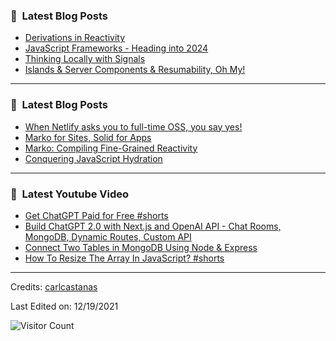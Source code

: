 ### 📕 &nbsp;**Latest Blog Posts**
<!-- BLOG-POST-LIST:START -->
- [Derivations in Reactivity](https://dev.to/this-is-learning/derivations-in-reactivity-4fo1)
- [JavaScript Frameworks - Heading into 2024](https://dev.to/this-is-learning/javascript-frameworks-heading-into-2024-i3l)
- [Thinking Locally with Signals](https://dev.to/this-is-learning/thinking-locally-with-signals-3b7h)
- [Islands &amp; Server Components &amp; Resumability, Oh My!](https://dev.to/this-is-learning/islands-server-components-resumability-oh-my-319d)
<!-- BLOG-POST-LIST:END -->

-----

### 📕 &nbsp;**Latest Blog Posts**
<!-- BLOG-POST-LIST:START -->
- [When Netlify asks you to full-time OSS, you say yes!](https://dev.to/ryansolid/when-netlify-asks-you-to-full-time-oss-you-say-yes-5ccf)
- [Marko for Sites, Solid for Apps](https://dev.to/this-is-learning/marko-for-sites-solid-for-apps-2c7d)
- [Marko: Compiling Fine-Grained Reactivity](https://dev.to/ryansolid/marko-compiling-fine-grained-reactivity-4lk4)
- [Conquering JavaScript Hydration](https://dev.to/this-is-learning/conquering-javascript-hydration-a9f)
<!-- BLOG-POST-LIST:END -->

-----

### 📕 &nbsp;**Latest Youtube Video**
<!-- YOUTUBE:START -->
- [Get ChatGPT Paid for Free #shorts](https://www.youtube.com/watch?v=4lm7nngiXHE)
- [Build ChatGPT 2.0 with Next.js and OpenAI API - Chat Rooms, MongoDB, Dynamic Routes, Custom API](https://www.youtube.com/watch?v=MuVnlNeVqEk)
- [Connect Two Tables in MongoDB Using Node &amp; Express](https://www.youtube.com/watch?v=zXEYQNP-eQk)
- [How To Resize The Array In JavaScript? #shorts](https://www.youtube.com/watch?v=cMmy1LadWdo)
<!-- YOUTUBE:END -->

-----
Credits: [carlcastanas](https://github.com/carlcastanas)

Last Edited on: 12/19/2021

![Visitor Count](https://profile-counter.glitch.me/{carlcastanas}/count.svg)
